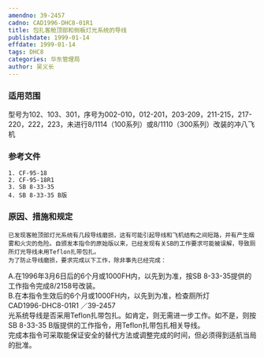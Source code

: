 ```yaml
---
amendno: 39-2457  
cadno: CAD1996-DHC8-01R1  
title: 包扎客舱顶部和侧板灯光系统的导线  
publishdate: 1999-01-14  
effdate: 1999-01-14  
tags: DHC8  
categories: 华东管理局  
author: 吴义长  
---
```

  
### 适用范围  
型号为102、103、301，序号为002-010，012-201，203-209，211-215，217-220，222，223，未进行8/1114（100系列）或8/1110（300系列）改装的冲八飞机  
  
<!--more-->  
### 参考文件  
    1. CF-95-18  
    2. CF-95-18R1  
    3. SB 8-33-35  
    4. SB 8-33-35 B版  
  
### 原因、措施和规定  
    已发现客舱顶部灯光系统有几段导线磨损，这有可能引起导线和飞机结构之间短路，并有产生烟雾和火灾的危险。自颁发本指令的原始版以来，已经发现有关SB的工作要求可能被误解，导致厕所灯光导线未用Teflon扎带包扎。  
    为了防止导线磨损，要求完成以下工作，除非事先已经完成：  
A.在1996年3月6日后的6个月或1000FH内，以先到为准，按SB 8-33-35提供的工作指令完成8/2158号改装。  
B.在本指令生效后的6个月或1000FH内，以先到为准，检查厕所灯  
  CAD1996-DHC8-01R1   ／39-2457  
光系统导线是否采用Teflon扎带包扎。如肯定，则无需进一步工作。如不是，则按SB 8-33-35 B版提供的工作指令，用Teflon扎带包扎相关导线。  
    完成本指令可采取能保证安全的替代方法或调整完成的时间，但必须得到适航当局的批准。  
